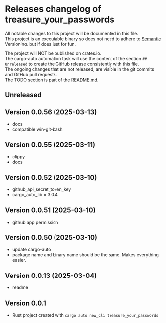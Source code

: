 # Releases changelog of treasure_your_passwords

All notable changes to this project will be documented in this file.  
This project is an executable binary so does not need to adhere to [Semantic Versioning](https://semver.org/spec/v2.0.0.html), but if does just for fun.  

The project will NOT be published on crates.io.  
The cargo-auto automation task will use the content of the section `## Unreleased` to create
the GitHub release consistently with this file.  
The ongoing changes that are not released, are visible in the git commits and GitHub pull requests.  
The TODO section is part of the [README.md](https://github.com/bestia-dev/treasure_your_passwords).  

## Unreleased

## Version 0.0.56 (2025-03-13)

- docs
- compatible win-git-bash

## Version 0.0.55 (2025-03-11)

- clippy
- docs

## Version 0.0.52 (2025-03-10)

- github_api_secret_token_key
- cargo_auto_lib = 3.0.4

## Version 0.0.51 (2025-03-10)

- github app permission

## Version 0.0.50 (2025-03-10)

- update cargo-auto
- package name and binary name should be the same. Makes everything easier.

## Version 0.0.13 (2025-03-04)

- readme

## Version 0.0.1

- Rust project created with `cargo auto new_cli treasure_your_passwords`
